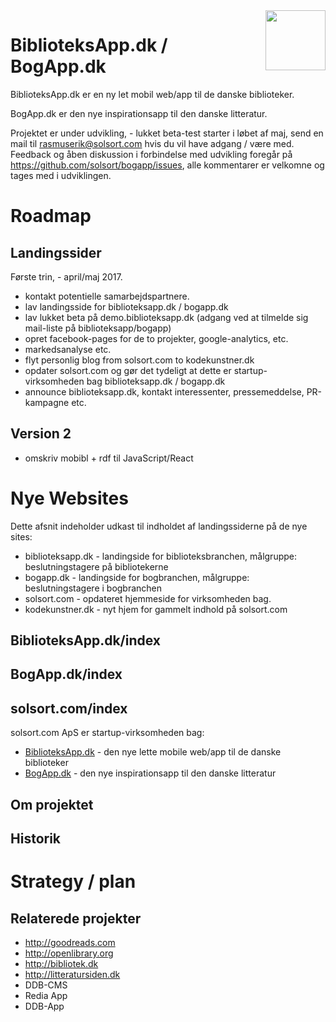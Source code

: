 <img src=http://bogapp.solsort.com/icon.png width=96 height=96 align=right>

# BiblioteksApp.dk / BogApp.dk

BiblioteksApp.dk er en ny let mobil web/app til de danske biblioteker.

BogApp.dk er den nye inspirationsapp til den danske litteratur.

Projektet er under udvikling, - lukket beta-test starter i løbet af maj, send en mail til rasmuserik@solsort.com hvis du vil have adgang / være med. Feedback og åben diskussion i forbindelse med udvikling foregår på <https://github.com/solsort/bogapp/issues>, alle kommentarer er velkomne og tages med i udviklingen.

# Roadmap

## Landingssider

Første trin, - april/maj 2017.

- kontakt potentielle samarbejdspartnere.
- lav landingsside for biblioteksapp.dk / bogapp.dk
- lav lukket beta på demo.biblioteksapp.dk (adgang ved at tilmelde sig mail-liste på biblioteksapp/bogapp)
- opret facebook-pages for de to projekter, google-analytics, etc.
- markedsanalyse etc.
- flyt personlig blog from solsort.com to kodekunstner.dk
- opdater solsort.com og gør det tydeligt at dette er startup-virksomheden bag biblioteksapp.dk / bogapp.dk
- announce biblioteksapp.dk, kontakt interessenter, pressemeddelse, PR-kampagne etc.

## Version 2

- omskriv mobibl + rdf til JavaScript/React

# Nye Websites

Dette afsnit indeholder udkast til indholdet af landingssiderne på de nye sites:

- biblioteksapp.dk - landingside for biblioteksbranchen, målgruppe: beslutningstagere på bibliotekerne
- bogapp.dk - landingside for bogbranchen, målgruppe: beslutningstagere i bogbranchen
- solsort.com - opdateret hjemmeside for virksomheden bag.
- kodekunstner.dk - nyt hjem for gammelt indhold på solsort.com

## BiblioteksApp.dk/index

## BogApp.dk/index

## solsort.com/index

solsort.com ApS er startup-virksomheden bag:

- [BiblioteksApp.dk](https://biblioteksapp.dk) - den nye lette mobile web/app til de danske biblioteker
- [BogApp.dk](https://bogapp.dk) - den nye inspirationsapp til den danske litteratur

## Om projektet

## Historik

# Strategy / plan

## Relaterede projekter

- <http://goodreads.com>
- <http://openlibrary.org>
- <http://bibliotek.dk>
- <http://litteratursiden.dk>
- DDB-CMS
- Redia App
- DDB-App


